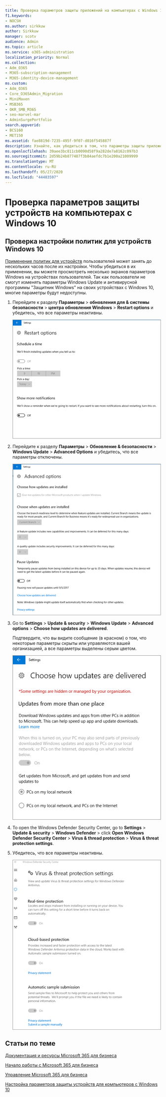 ```yaml
---
title: Проверка параметров защиты приложений на компьютерах с Windows 10
f1.keywords:
- NOCSH
ms.author: sirkkuw
author: Sirkkuw
manager: scotv
audience: Admin
ms.topic: article
ms.service: o365-administration
localization_priority: Normal
ms.collection:
- Adm_O365
- M365-subscription-management
- M365-identity-device-management
ms.custom:
- Adm_O365
- Core_O365Admin_Migration
- MiniMaven
- MSB365
- OKR_SMB_M365
- seo-marvel-mar
- AdminSurgePortfolio
search.appverid:
- BCS160
- MET150
ms.assetid: fae8819d-7235-495f-9f07-d016f545887f
description: Узнайте, как убедиться в том, что параметры защиты приложений Microsoft 365 для бизнеса применены к устройствам Windows 10 для пользователей.
ms.openlocfilehash: 39aee3bc811cb0090d58f9a282de7a8162c097b3
ms.sourcegitcommit: 2d59b24b877487f3b84aefdc7b1e200a21009999
ms.translationtype: MT
ms.contentlocale: ru-RU
ms.lasthandoff: 05/27/2020
ms.locfileid: "44403597"
---
```

# <a name="validate-device-protection-settings-on-windows-10-pcs"></a>Проверка параметров защиты устройств на компьютерах с Windows 10

## <a name="verify-that-windows-10-device-policies-are-set"></a>Проверка настройки политик для устройств Windows 10

[Применение политик для устройств](protection-settings-for-windows-10-pcs.md) пользователей может занять до нескольких часов после их настройки. Чтобы убедиться в их применении, вы можете просмотреть несколько экранов параметров Windows на устройствах пользователей. Так как пользователи не смогут изменять параметры Windows Update и антивирусной программы "Защитник Windows" на своих устройствах с Windows 10, многие параметры будут недоступны.
  
1. Перейдите к разделу **Параметры** \> **обновления для &amp; системы безопасности** \> **центра обновления Windows** \> **Restart options** и убедитесь, что все параметры неактивны. 
    
    ![Все варианты перезапуска выделены серым цветом.](../media/31308da9-18b0-47c5-bbf6-d5fa6747c376.png)
  
2. Перейдите к разделу **Параметры** \> **Обновление &amp; безопасности** \> **Windows Update** \> **Advanced Options** и убедитесь, что все параметры отключены. 
    
    ![Параметры дополнительных обновлений Windows выделены серым цветом.](../media/049cf281-d503-4be9-898b-c0a3286c7fc2.png)
  
3. Go to **Settings** \> **Update &amp; security** \> **Windows Update** \> **Advanced options** \> **Choose how updates are delivered**.
    
    Подтвердите, что вы видите сообщение (в красном) о том, что некоторые параметры скрыты или управляются вашей организацией, а все параметры выделены серым цветом.
    
    ![Choose how updates are delivered page indicates settings are hidden or managed by your organization.](../media/6b3e37c5-da41-4afd-9983-b4f406216b59.png)
  
4. To open the Windows Defender Security Center, go to **Settings** \> **Update &amp; security** \> **Windows Defender** \> click **Open Windows Defender Security Center** \> **Virus &amp; thread protection** \> **Virus &amp; threat protection settings**. 
    
5. Убедитесь, что все параметры неактивны. 
    
    ![Параметры защиты от вирусов и угроз выделены серым цветом.](../media/9ca68d40-a5d9-49d7-92a4-c581688b5926.png)
  
## <a name="related-topics"></a>Статьи по теме

[Документация и ресурсы Microsoft 365 для бизнеса](https://go.microsoft.com/fwlink/p/?linkid=853701)
  
[Начало работы с Microsoft 365 для бизнеса](microsoft-365-business-overview.md)
  
[Управление Microsoft 365 для бизнеса](manage.md)
  
[Настройка параметров защиты устройств для компьютеров с Windows 10](protection-settings-for-windows-10-pcs.md)
  

